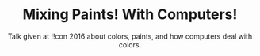 ---
layout: default
title: Mixing Paints! With Computers!
subtitle: Talk given at !!con 2016 about colors, paints, and how computers deal with colors.
type: talk
---